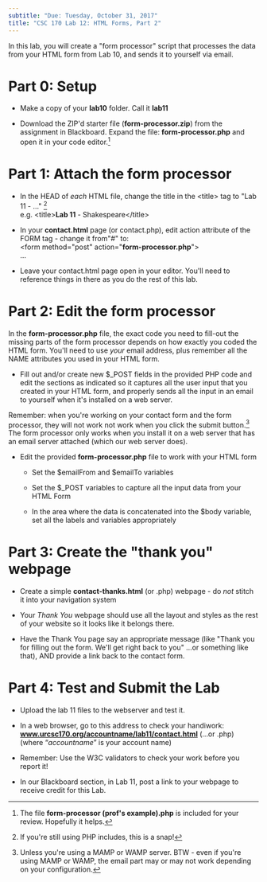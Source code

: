 ```yaml
---
subtitle: "Due: Tuesday, October 31, 2017"
title: "CSC 170 Lab 12: HTML Forms, Part 2"
---
```


In this lab, you will create a "form processor" script that processes the data
from your HTML form from Lab 10, and sends it to yourself via email.

Part 0: Setup
=============

-   Make a copy of your **lab10** folder. Call it **lab11**

-   Download the ZIP'd starter file (**form-processor.zip**) from the assignment
    in Blackboard. Expand the file: **form‑processor.php** and open it in your
    code editor.[^1]

    [^1]: The file **form-processor (prof's example).php** is included for your
    review. Hopefully it helps.

Part 1: Attach the form processor
=================================

-   In the HEAD of *each* HTML file, change the title in the \<title\> tag to
    "Lab 11 - …" [^2]  
    e.g. \<title\>**Lab 11** - Shakespeare\</title\>

    [^2]: If you're still using PHP includes, this is a snap!

-   In your **contact.html** page (or contact.php), edit action attribute of the
    FORM tag - change it from"\#" to:  
    \<form method="post" action="**form-processor.php**"\>  
    ...

-   Leave your contact.html page open in your editor. You'll need to reference
    things in there as you do the rest of this lab.

Part 2: Edit the form processor
===============================

In the **form-processor.php** file, the exact code you need to fill-out the
missing parts of the form processor depends on how exactly you coded the HTML
form. You'll need to use *your* email address, plus remember all the NAME
attributes you used in your HTML form.

-   Fill out and/or create new \$_POST fields in the provided PHP code and edit
    the sections as indicated so it captures all the user input that you created
    in your HTML form, and properly sends all the input in an email to yourself
    when it's installed on a web server.

Remember: when you're working on your contact form and the form processor, they
will not work not work when you click the submit button.[^3] The form processor
only works when you install it on a web server that has an email server attached
(which our web server does).

[^3]: Unless you're using a MAMP or WAMP server. BTW - even if you're using MAMP
or WAMP, the email part may or may not work depending on your configuration.

-   Edit the provided **form-processor.php** file to work with your HTML form

    -   Set the \$emailFrom and \$emailTo variables

    -   Set the \$_POST variables to capture all the input data from your HTML
        Form

    -   In the area where the data is concatenated into the \$body variable, set
        all the labels and variables appropriately

Part 3: Create the "thank you" webpage
======================================

-   Create a simple **contact-thanks.html** (or .php) webpage - do *not* stitch
    it into your navigation system

-   Your *Thank You* webpage should use all the layout and styles as the rest of
    your website so it looks like it belongs there.

-   Have the Thank You page say an appropriate message (like "Thank you for
    filling out the form. We'll get right back to you" …or something like that),
    AND provide a link back to the contact form.

Part 4: Test and Submit the Lab
===============================

-   Upload the lab 11 files to the webserver and test it.

-   In a web browser, go to this address to check your handiwork:  
    **www.urcsc170.org/accountname/lab11/contact.html** (…or .php)  
    (where “*accountname*” is your account name)

-   Remember: Use the W3C validators to check your work before you report it!

-   In our Blackboard section, in Lab 11, post a link to your webpage to receive
    credit for this Lab.

